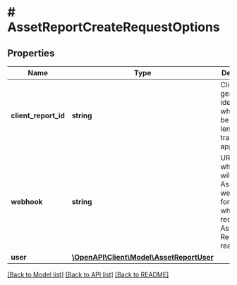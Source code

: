 # # AssetReportCreateRequestOptions

## Properties

Name | Type | Description | Notes
------------ | ------------- | ------------- | -------------
**client_report_id** | **string** | Client-generated identifier, which can be used by lenders to track loan applications. | [optional]
**webhook** | **string** | URL to which Plaid will send Assets webhooks, for example when the requested Asset Report is ready. | [optional]
**user** | [**\OpenAPI\Client\Model\AssetReportUser**](AssetReportUser.md) |  | [optional]

[[Back to Model list]](../../README.md#models) [[Back to API list]](../../README.md#endpoints) [[Back to README]](../../README.md)
